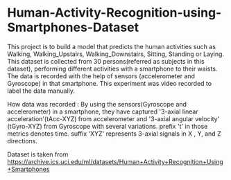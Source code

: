# Human-Activity-Recognition-using-Smartphones-Dataset


This project is to build a model that predicts the human activities such as Walking,
Walking_Upstairs, Walking_Downstairs, Sitting, Standing or Laying.
This dataset is collected from 30 persons(referred as subjects in this dataset), performing different
activities with a smartphone to their waists. The data is recorded with the help of sensors
(accelerometer and Gyroscope) in that smartphone. This experiment was video recorded to label
the data manually.

How data was recorded : 
By using the sensors(Gyroscope and accelerometer) in a smartphone, they have captured '3-axial
linear acceleration'(tAcc-XYZ) from accelerometer and '3-axial angular velocity' (tGyro-XYZ) from
Gyroscope with several variations.
prefix 't' in those metrics denotes time.
suffix 'XYZ' represents 3-axial signals in X , Y, and Z directions.

Dataset is taken from https://archive.ics.uci.edu/ml/datasets/Human+Activity+Recognition+Using+Smartphones
